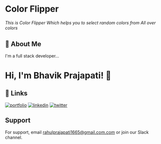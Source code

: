 
# Color Flipper

###### This is Color Flipper Which helps you to select random colors from All over colors

## 🚀 About Me
I'm a full stack developer...

  

# Hi, I'm Bhavik Prajapati! 👋


  

## 🔗 Links
[![portfolio](https://img.shields.io/badge/my_portfolio-000?style=for-the-badge&logo=ko-fi&logoColor=white)](https://rahul429-wq.github.io/Bhavik-Prajapati/)
[![linkedin](https://img.shields.io/badge/linkedin-0A66C2?style=for-the-badge&logo=linkedin&logoColor=white)](https://www.linkedin.com/in/bhavik-prajapati-67b458163/)
[![twitter](https://img.shields.io/badge/twitter-1DA1F2?style=for-the-badge&logo=twitter&logoColor=white)](https://twitter.com/Bhavikp46526281)


## Support

For support, email rahulprajapati1665@gmail.com.com or join our Slack channel.

  

